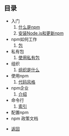 ## 目录

- 入门
  1. [什么是npm](1.1.md)
  2. [安装Node.js和更新npm](1.2.md)
- npm如何工作
  1. [包](2.1.md)
- 私有包
  1. [使用私有包](3.1.md)
- 组织
  1. [组织是什么](4.1.md)
- 使用npm
  1. [代码风格](5.1.md)
- npm企业
  1. [介绍](6.1.md)
- 命令行
  1. [索引](7.1.md)
- 配置npm
- npm 政策文档

* [返回](../README.md)